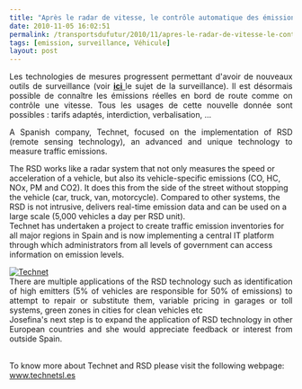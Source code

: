 ```yaml
---
title: "Après le radar de vitesse, le contrôle automatique des émissions polluantes"
date: 2010-11-05 16:02:51
permalink: /transportsdufutur/2010/11/apres-le-radar-de-vitesse-le-controle-automatique-des-emissions-polluantes.html
tags: [emission, surveillance, Véhicule]
layout: post
---
```


<p style="text-align: justify">Les technologies de mesures progressent permettant d'avoir de nouveaux outils de surveillance (voir <strong><a href="https://gabrielplassat.github.io/transportsdufutur/2010/03/apres-la-surveillance-la-sousveillance.html" target="_blank">ici </a></strong>le sujet de la surveillance). Il est désormais possible de connaître les émissions réelles en bord de route comme on contrôle une vitesse. Tous les usages de cette nouvelle donnée sont possibles : tarifs adaptés, interdiction, verbalisation, ...</p> <p style="text-align: justify">A Spanish company, Technet, focused on the implementation of RSD (remote sensing technology), an advanced and unique technology to measure traffic emissions. </p>  <!--more-->  The RSD works like a radar system that not only measures the speed or acceleration of a vehicle, but also its vehicle-specific emissions (CO, HC, NOx, PM and CO2). It does this from the side of the street without stopping the vehicle (car, truck, van, motorcycle). Compared to other systems, the RSD is not intrusive, delivers real-time emission data and can be used on a large scale (5,000 vehicles a day per RSD unit). <br />Technet has undertaken a project to create traffic emission inventories for all major regions in Spain and is now implementing a central IT platform through which administrators from all levels of government can access information on emission levels. <p style="text-align: justify"><a href="https://gabrielplassat.github.io/transportsdufutur/wp-content/uploads/sites/6/old/6a0120a66d2ad4970b0133f59c01a7970b-800wi.jpg" rel="lightbox"><img alt="Technet" class="asset  asset-image at-xid-6a0120a66d2ad4970b0133f59c01a7970b" src="/wp-content/uploads/sites/6/old/6a0120a66d2ad4970b0133f59c01a7970b-500wi.jpg" style="margin-left: auto;margin-right: auto" title="Technet" /></a> <br />There are multiple applications of the RSD technology such as identification of high emitters (5% of vehicles are responsible for 50% of emissions) to attempt to repair or substitute them, variable pricing in garages or toll systems, green zones in cities for clean vehicles etc<br />Josefina's next step is to expand the application of RSD technology in other European countries and she would appreciate feedback or interest from outside Spain.</p> <p>       </p> <p style="text-align: justify"><br />To know more about Technet and RSD please visit the following webpage:<br /><a href="http://www.technetsl.es/">www.technetsl.es</a></p>
